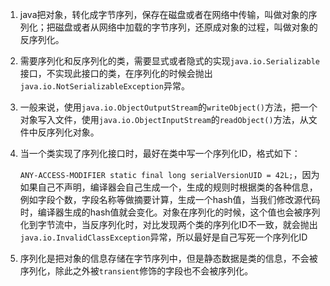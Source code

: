 1. java把对象，转化成字节序列，保存在磁盘或者在网络中传输，叫做对象的序列化；把磁盘或者从网络中加载的字节序列，还原成对象的过程，叫做对象的反序列化。

2. 需要序列化和反序列化的类，需要显式或者隐式的实现`java.io.Serializable`接口，不实现此接口的类，在序列化的时候会抛出`java.io.NotSerializableException`异常。

3. 一般来说，使用`java.io.ObjectOutputStream`的`writeObject()`方法，把一个对象写入文件，使用`java.io.ObjectInputStream`的`readObject()`方法，从文件中反序列化对象。

4. 当一个类实现了序列化接口时，最好在类中写一个序列化ID，格式如下：

   `ANY-ACCESS-MODIFIER static final long serialVersionUID = 42L;`，因为如果自己不声明，编译器会自己生成一个，生成的规则时根据类的各种信息，例如字段个数，字段名称等做摘要计算，生成一个hash值，当我们修改源代码时，编译器生成的hash值就会变化。对象在序列化的时候，这个值也会被序列化到字节流中，当反序列化时，对比发现两个类的序列化ID不一致，就会抛出` java.io.InvalidClassException`异常，所以最好是自己写死一个序列化ID

5. 序列化是把对象的信息存储在字节序列中，但是静态数据是类的信息，不会被序列化，除此之外被`transient`修饰的字段也不会被序列化。

